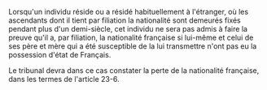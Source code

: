 Lorsqu'un individu réside ou a résidé habituellement à l'étranger, où les ascendants dont il tient par filiation la nationalité sont demeurés fixés pendant plus d'un demi-siècle, cet individu ne sera pas admis à faire la preuve qu'il a, par filiation, la nationalité française si lui-même et celui de ses père et mère qui a été susceptible de la lui transmettre n'ont pas eu la possession d'état de Français.

Le tribunal devra dans ce cas constater la perte de la nationalité française, dans les termes de l'article 23-6.
